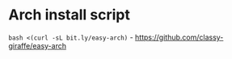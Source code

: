 # Arch install script

`bash <(curl -sL bit.ly/easy-arch)` - https://github.com/classy-giraffe/easy-arch
